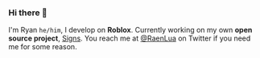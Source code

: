 ### Hi there 👋

I'm Ryan `he/him`, I develop on **Roblox**. Currently working on my own **open source project**, [Signs](https://github.com/The-Winner-Games/Signs). You reach me at [@RaenLua](https://twitter.com/RaenLua) on Twitter if you need me for some reason.
